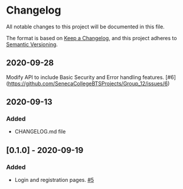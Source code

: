 # Changelog
All notable changes to this project will be documented in this file.

The format is based on [Keep a Changelog](https://keepachangelog.com/en/1.0.0/),
and this project adheres to [Semantic Versioning](https://semver.org/spec/v2.0.0.html).

## 2020-09-28
Modify API to include Basic Security and Error handling features. [#6] (https://github.com/SenecaCollegeBTSProjects/Group_12/issues/6)

## 2020-09-13
### Added 
- CHANGELOG.md file

## [0.1.0] - 2020-09-19
### Added 
- Login and registration pages. [#5](https://github.com/SenecaCollegeBTSProjects/Group_12/issues/5)
